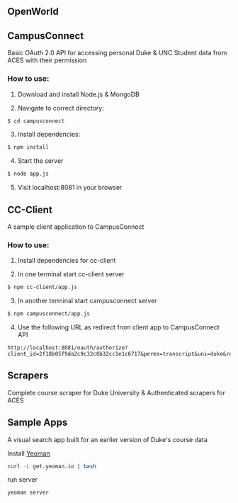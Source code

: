 ## OpenWorld

## CampusConnect
Basic OAuth 2.0 API for accessing personal Duke & UNC Student data from ACES with their permission

### How to use:

1. Download and install Node.js & MongoDB

2. Navigate to correct directory:
```bash
$ cd campusconnect
```

3. Install dependencies:
```bash
$ npm install
```

4. Start the server
```bash
$ node app.js
```

5. Visit localhost:8081 in your browser


## CC-Client
A sample client application to CampusConnect

### How to use:

1. Install dependencies for cc-client

2. In one terminal start cc-client server
```bash
$ npm cc-client/app.js
```

3. In another terminal start campusconnect server
```bash
$ npm campusconnect/app.js
```

4. Use the following URL as redirect from client app to CampusConnect API
```
http://localhost:8081/oauth/authorize?client_id=2f18b05f9da2c9c32c8b32cc1e1c6717&perms=transcript&uni=duke&redirect_uri=http://localhost:3000/oauthcall
```

## Scrapers
 Complete course scraper for Duke University & Authenticated scrapers for ACES

## Sample Apps
  A visual search app built for an earlier version of Duke's course data

Install [Yeoman](http://yeoman.io/installation.html)
```bash
curl -L get.yeoman.io | bash
```

run server
```bash
yeoman server
```